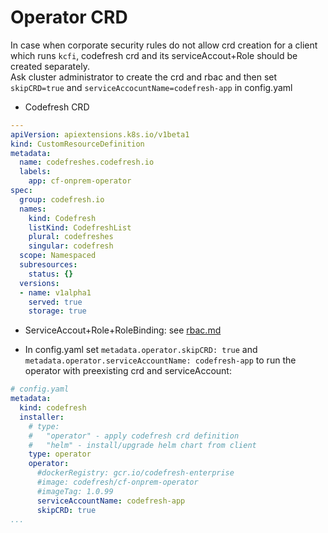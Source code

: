 # Operator CRD

In case when corporate security rules do not allow crd creation for a client which runs `kcfi`, codefresh crd and its serviceAccout+Role should be created separately.  
Ask cluster administrator to create the crd and rbac and then set `skipCRD=true` and `serviceAccocuntName=codefresh-app` in config.yaml 

* Codefresh CRD
```yaml
---
apiVersion: apiextensions.k8s.io/v1beta1
kind: CustomResourceDefinition
metadata:
  name: codefreshes.codefresh.io
  labels:
    app: cf-onprem-operator
spec:
  group: codefresh.io
  names:
    kind: Codefresh
    listKind: CodefreshList
    plural: codefreshes
    singular: codefresh
  scope: Namespaced
  subresources:
    status: {}
  versions:
  - name: v1alpha1
    served: true
    storage: true
```

* ServiceAccout+Role+RoleBinding: see [rbac.md](./rbac.md)

* In config.yaml set `metadata.operator.skipCRD: true` and `metadata.operator.serviceAccountName: codefresh-app` to run the operator with preexisting crd and serviceAccount:
```yaml
# config.yaml
metadata:
  kind: codefresh
  installer:
    # type: 
    #   "operator" - apply codefresh crd definition
    #   "helm" - install/upgrade helm chart from client
    type: operator
    operator:
      #dockerRegistry: gcr.io/codefresh-enterprise
      #image: codefresh/cf-onprem-operator
      #imageTag: 1.0.99
      serviceAccountName: codefresh-app
      skipCRD: true
...
```